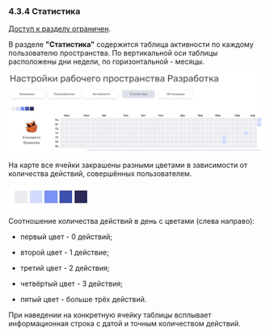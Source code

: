 ### 4.3.4 Статистика

[Доступ к разделу ограничен](9_roles_&_access/9.2_access.md). 

В разделе **"Статистика"** содержится таблица активности по каждому пользователю пространства. По вертикальной оси таблицы расположены дни недели, по горизонтальной - месяцы. 

![карта_активности](/imgs/карта_активности.jpg)

На карте все ячейки закрашены разными цветами в зависимости от количества действий, совершённых пользователем. 

![цвета_активности](/imgs/цвета_активности.jpg)

Соотношение количества действий в день с цветами (слева направо):

- первый цвет - 0 действий;

- второй цвет - 1 действие;

- третий цвет - 2 действия;

- четвёртый цвет - 3 действия;

- пятый цвет - больше трёх действий.

При наведении на конкретную ячейку таблицы всплывает информационная строка с датой и точным количеством действий.